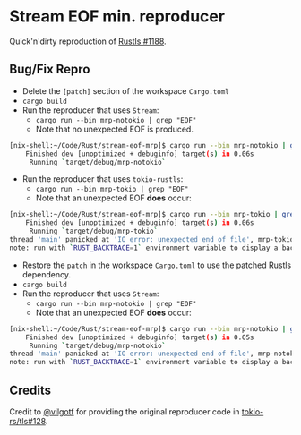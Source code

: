 # Stream EOF min. reproducer

Quick'n'dirty reproduction of [Rustls #1188][1188].

## Bug/Fix Repro

* Delete the `[patch]` section of the workspace `Cargo.toml`
* `cargo build`
* Run the reproducer that uses `Stream`:
  * `cargo run --bin mrp-notokio | grep "EOF"`
  * Note that no unexpected EOF is produced.
```bash
[nix-shell:~/Code/Rust/stream-eof-mrp]$ cargo run --bin mrp-notokio | grep "EOF"
    Finished dev [unoptimized + debuginfo] target(s) in 0.06s
     Running `target/debug/mrp-notokio`
```
* Run the reproducer that uses `tokio-rustls`:
  * `cargo run --bin mrp-tokio | grep "EOF"`
  * Note that an unexpected EOF **does** occur: 
```bash
[nix-shell:~/Code/Rust/stream-eof-mrp]$ cargo run --bin mrp-tokio | grep "EOF"
    Finished dev [unoptimized + debuginfo] target(s) in 0.06s
     Running `target/debug/mrp-tokio`
thread 'main' panicked at 'IO error: unexpected end of file', mrp-tokio/src/main.rs:21:29
note: run with `RUST_BACKTRACE=1` environment variable to display a backtrace
```

* Restore the `patch` in the workspace `Cargo.toml` to use the patched Rustls dependency.
* `cargo build`
* Run the reproducer that uses `Stream`:
  * `cargo run --bin mrp-notokio | grep "EOF"`
  * Note that an unexpected EOF **does** occur:
```bash
[nix-shell:~/Code/Rust/stream-eof-mrp]$ cargo run --bin mrp-notokio | grep "EOF"
    Finished dev [unoptimized + debuginfo] target(s) in 0.05s
     Running `target/debug/mrp-notokio`
thread 'main' panicked at 'IO error: unexpected end of file', mrp-notokio/src/main.rs:18:23
note: run with `RUST_BACKTRACE=1` environment variable to display a backtrace
```

## Credits

Credit to [@vilgotf](https://github.com/vilgotf) for providing the original
reproducer code in [tokio-rs/tls#128][128].

[1188]: https://github.com/rustls/rustls/issues/1188
[128]: https://github.com/tokio-rs/tls/pull/128
